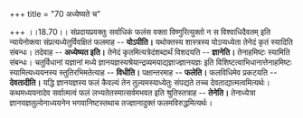 +++
title = "70 अध्येष्यते च"

+++
।।18.70।। संप्रदायप्रवक्तुः सर्वाधिकं फलंस वक्ता विष्णुरित्युक्तो न स
विश्वाधिदैवतम् इति न्यायेनोक्त्वा संप्रत्यध्येतुर्विवक्षितं फलमाह --
**योऽपीति।** यथोक्तस्य शास्त्रस्य योऽप्यध्येता तेनेदं कृतं स्यादिति
संबन्धः। तदेवाह -- **अध्येष्यत इति।** तेनेदं कृतमित्यत्रेदंशब्दार्थं
विशदयति -- **ज्ञानेति।** तेनाहमिष्टः स्यामिति संबन्धः। चतुर्विधानां
यज्ञानां मध्ये ज्ञानयज्ञस्यश्रेयान्द्रव्यमयाद्यज्ञाज्ज्ञानयज्ञः इति
विशिष्टत्वाभिधानात्तेनाहमिष्टः स्यामित्यध्ययनस्य स्तुतिरभिमतेत्याह --
**विधीति।** पक्षान्तरमाह -- **फलेति।** फलविधिमेव प्रकटयति --
**देवतादीति।** यद्धि ज्ञानयज्ञस्य फलं कैवल्यं तेन तुल्यमस्याध्येतुः
संपद्यते तच्च देवताद्यात्मत्वमित्यर्थः। कथमध्ययनादेव सर्वात्मत्वं फलं
लभ्यतेतस्मात्सर्वमभवत इति श्रुतिस्तत्राह -- **तेनेति।** तेनाध्येत्रा
ज्ञानयज्ञतुल्येनाध्ययनेन भगवानिष्टस्तथाच तज्ज्ञानादुक्तं
फलमविरुद्धमित्यर्थः।
